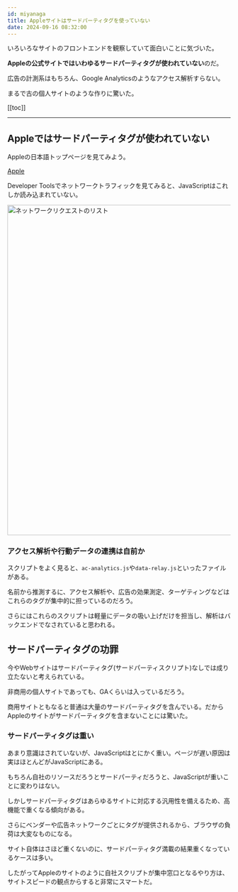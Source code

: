 ```yaml
---
id: miyanaga
title: Appleサイトはサードパーティタグを使っていない
date: 2024-09-16 08:32:00
---
```


いろいろなサイトのフロントエンドを観察していて面白いことに気づいた。

**Appleの公式サイトではいわゆるサードパーティタグが使われていない**のだ。

広告の計測系はもちろん、Google Analyticsのようなアクセス解析すらない。

まるで古の個人サイトのような作りに驚いた。

[[toc]]

---

## Appleではサードパーティタグが使われていない

Appleの日本語トップページを見てみよう。

[Apple](https://www.apple.com/jp/)

Developer Toolsでネットワークトラフィックを見てみると、JavaScriptはこれしか読み込まれていない。

<img src="https://assets.ideamans.com/miyanaga/images/2024/09/network-requests-list.png" alt="ネットワークリクエストのリスト" width="1600" height="744" />

### アクセス解析や行動データの連携は自前か

スクリプトをよく見ると、`ac-analytics.js`や`data-relay.js`といったファイルがある。

名前から推測するに、アクセス解析や、広告の効果測定、ターゲティングなどはこれらのタグが集中的に担っているのだろう。

さらにはこれらのスクリプトは軽量にデータの吸い上げだけを担当し、解析はバックエンドでなされていると思われる。

## サードパーティタグの功罪

今やWebサイトはサードパーティタグ(サードパーティスクリプト)なしでは成り立たないと考えられている。

非商用の個人サイトであっても、GAくらいは入っているだろう。

商用サイトともなると普通は大量のサードパーティタグを含んでいる。だからAppleのサイトがサードパーティタグを含まないことには驚いた。

### サードパーティタグは重い

あまり意識はされていないが、JavaScriptはとにかく重い。ページが遅い原因は実はほとんどがJavaScriptにある。

もちろん自社のリソースだろうとサードパーティだろうと、JavaScriptが重いことに変わりはない。

しかしサードパーティタグはあらゆるサイトに対応する汎用性を備えるため、高機能で重くなる傾向がある。

さらにベンダーや広告ネットワークごとにタグが提供されるから、ブラウザの負荷は大変なものになる。

サイト自体はさほど重くないのに、サードパーティタグ満載の結果重くなっているケースは多い。

したがってAppleのサイトのように自社スクリプトが集中窓口となるやり方は、サイトスピードの観点からすると非常にスマートだ。
